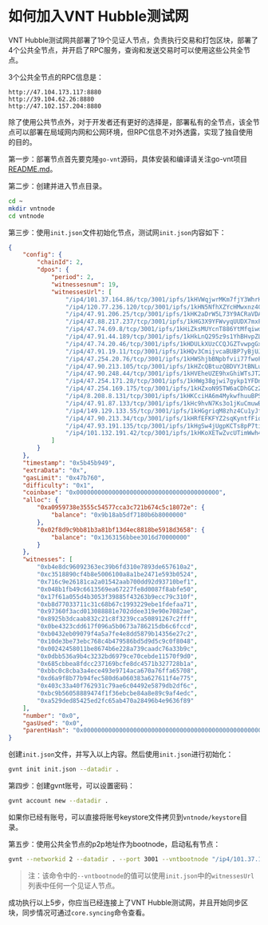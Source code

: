 # 如何加入VNT Hubble测试网



VNT Hubble测试网共部署了19个见证人节点，负责执行交易和打包区块，部署了4个公共全节点，并开启了RPC服务，查询和发送交易时可以使用这些公共全节点。

3个公共全节点的RPC信息是：

```
http://47.104.173.117:8880
http://39.104.62.26:8880
http://47.102.157.204:8880
```



除了使用公共节点外，对于开发者还有更好的选择是，部署私有的全节点，该全节点可以部署在局域网内网和公网环境，但RPC信息不对外透露，实现了独自使用的目的。

第一步：部署节点首先要克隆`go-vnt`源码，具体安装和编译请关注go-vnt项目[README.md](<https://github.com/vntchain/go-vnt#%E4%BB%8E%E6%BA%90%E7%A0%81%E5%AE%89%E8%A3%85gvnt>)。

第二步：创建并进入节点目录。

```bash
cd ~
mkdir vntnode
cd vntnode
```

第三步：使用`init.json`文件初始化节点，测试网`init.json`内容如下：

```json
{
    "config": {
        "chainId": 2,
        "dpos": {
            "period": 2,
            "witnessesnum": 19,
            "witnessesUrl": [
                "/ip4/101.37.164.86/tcp/3001/ipfs/1kHVWqjwrMKm7fjY3WhrHNUvWYX2XXNyHomP4HDFE5u6S2B",
                "/ip4/120.77.236.120/tcp/3001/ipfs/1kHN5NfhXZYcHMwxnz4Ca3RxYwiiFah3tJ9AZQifxK6AZBf",
                "/ip4/47.91.206.25/tcp/3001/ipfs/1kHK2aDrW5L73Y9ACRaVDAMqz8EtM6cidKHyprScchCzwvp",
                "/ip4/47.88.217.237/tcp/3001/ipfs/1kHG3X9YFWvyqUUDX7mxFf41nQs9oNvrfkTGHJL47hjibTd",
                "/ip4/47.74.69.8/tcp/3001/ipfs/1kHiZksMUYcnT886YtMfqiwdYctViJopD13cMwPFhbZq6mE",
                "/ip4/47.91.44.189/tcp/3001/ipfs/1kHkLnQ295z9s1YhBHvpZLedj2dV4RHSmhSAwBuLJpnvKud",
                "/ip4/47.74.20.46/tcp/3001/ipfs/1kHDULkXUzCCQJGZTvwpgGxRPiqA6Bo6ktkLK53qTkvsRZe",
                "/ip4/47.91.19.11/tcp/3001/ipfs/1kHQv3CmijvcaBUBP7yBjUJC78HFvNYCW2MAsvEUMqmd6Hb",
                "/ip4/47.254.20.76/tcp/3001/ipfs/1kHWShjbBNpbfvii77fwoFN6y7A9nQXS4QVQhoXN8ZgMjXq",
                "/ip4/47.90.213.105/tcp/3001/ipfs/1kHZcQBtuzQBDVYJtBNLu4z4W3Vh6u2XCHnoaqkNpG5hv8G",
                "/ip4/47.90.248.44/tcp/3001/ipfs/1kHVEheUZE9hxGhiWTsJT2Ft9Wh1R3m18w2UdKjjtDfuKQc",
                "/ip4/47.254.171.28/tcp/3001/ipfs/1kHWg38gjwi7gykp1YFDnmC2jvb3m6h6VEEfLK2SWMRWLpg",
                "/ip4/47.254.169.175/tcp/3001/ipfs/1kHZxoN95TW6aCDhGCzZnUryP3Q8LAYa3d4KSAWSynoiCgo",
                "/ip4/8.208.8.131/tcp/3001/ipfs/1kHKCciHA6m4MykwfhuuBPSUHUcJBREWKGofEnZ1XnqfHiR",
                "/ip4/47.91.87.133/tcp/3001/ipfs/1kHc9hvN7Ks3o1jKuCmuwBPebvCPk9tiakdxejU45zVdA9L",
                "/ip4/149.129.133.55/tcp/3001/ipfs/1kHGgriqM8zhz4Cu1yJfnaqruhBDPPZtFiWqHnuiTmWDWDE",
                "/ip4/47.90.213.34/tcp/3001/ipfs/1kHRfEFKFYZ2sqKyntfFio6kTgYZb6hgkQ2obDUt82R54Yb",
                "/ip4/47.93.191.135/tcp/3001/ipfs/1kHgSw4jUgpKCTs8pP7tibHAgBGTzaFz7bz3N9uKBWWbKwY",
                "/ip4/101.132.191.42/tcp/3001/ipfs/1kHKoXETwZvcUTimWwh4U7VnmsVDE3MtdA46X2k9diVChF5"
            ]
        }
    },
    "timestamp": "0x5b45b949",
    "extraData": "0x",
    "gasLimit": "0x47b760",
    "difficulty": "0x1",
    "coinbase": "0x0000000000000000000000000000000000000000",
    "alloc": {
        "0xa0959738e3555c54577cca3c721b674c5c18072e": {
            "balance": "0x9b18ab5df7180b6b8000000"
        },
        "0x02f8d9c9bb81b3a81bf13d4ec8818be5918d3658": {
            "balance": "0x1363156bbee3016d70000000"
        }
    },
    "witnesses": [
        "0xb4e8dc96092363ec39b6fd310e7893de657610a2",
        "0xc3518890cf4b8e5006100a8a1be2471e593b0524",
        "0x716c9e26181ca2a01542aab700dd92d93710bef1",
        "0x048b1fb49c6613569ea67227fe8d0087f8abfe50",
        "0x17f61a055d4b3053f39885f43263b9ecc79c310f",
        "0xb8d77033711c31c68b67c1993229ebe1fdefaa71",
        "0x97360f3acd013088881e702ddee319e90e7082ae",
        "0x8925b3dcaab832c21c8f3239cca50891267c2fff",
        "0x0be4323cdd617f096a5b0673a786215db6c6fccd",
        "0xb0432eb09079f4a5a7fe4e8dd5879b14356e27c2",
        "0x10de3be73ebc768c4b479586bd5d9d5c9c0f8048",
        "0x00242458011be8674b6e228a739caadc76a33b9c",
        "0x0dbb536a9b4c3232bd6979ce70cebde11570f9d0",
        "0x685cbbea8fdcc237169bcfe8dc4571b327728b1a",
        "0xbbc0c8cba3a4ece493e9714aca670a76ffa65708",
        "0xd6a9f8b77b94fec580d6a060383a627611f4e775",
        "0x403c33a40f762931c79ae6c04492e5879db2df6c",
        "0xbc9b56058889474f1f36ebcbe84a8e89c9af4edc",
        "0xa529ded85425ed2fc65ab470a28496b4e9636f89"
    ],
    "number": "0x0",
    "gasUsed": "0x0",
    "parentHash": "0x0000000000000000000000000000000000000000000000000000000000000000"
}
```

创建`init.json`文件，并写入以上内容。然后使用`init.json`进行初始化：

```bash
gvnt init init.json --datadir .
```

第四步：创建gvnt账号，可以设置密码：

```bash
gvnt account new --datadir .
```

如果你已经有账号，可以直接将账号keystore文件拷贝到`vntnode/keystore`目录。

第五步：使用公共全节点的p2p地址作为bootnode，启动私有节点：

```bash
gvnt --networkid 2 --datadir . --port 3001 --vntbootnode "/ip4/101.37.164.86/tcp/3001/ipfs/1kHVWqjwrMKm7fjY3WhrHNUvWYX2XXNyHomP4HDFE5u6S2B" --syncmode full --rpc --rpcaddr 0.0.0.0 --rpcport 8888 --rpcapi="db,core,net,vnt,personal" console
```
> 注：该命令中的`--vntbootnode`的值可以使用`init.json`中的`witnessesUrl`列表中任何一个见证人节点。



成功执行以上5步，你应当已经连接上了VNT Hubble测试网，并且开始同步区块，同步情况可通过`core.syncing`命令查看。



